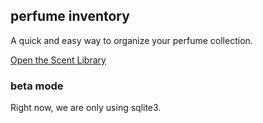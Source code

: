 ## perfume inventory
A quick and easy way to organize your perfume collection.

<a href=http://scentlibrary.herokuapp.com/>Open the Scent Library</a>

### beta mode
Right now, we are only using sqlite3.

